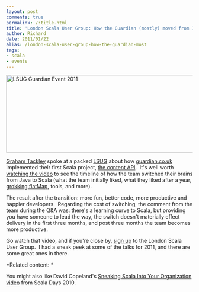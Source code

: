 ```yaml
---
layout: post
comments: true
permalink: /:title.html
title: 'London Scala User Group: How the Guardian (mostly) moved from Java to Scala'
author: Richard
date: 2011/01/22
alias: /london-scala-user-group-how-the-guardian-most
tags:
- scala
- events
---
```


<a href="https://www.flickr.com/photos/d6y/16111623650" title="LSUG Guardian Event 2011 by Richard Dallaway, on Flickr"><img src="https://farm8.staticflickr.com/7515/16111623650_46865c349b_z.jpg" width="640" height="210" alt="LSUG Guardian Event 2011"></a>

[Graham Tackley][] spoke at a packed [LSUG][] about how
[guardian.co.uk][] implemented their first Scala project, [the content
API][].  It's well worth [watching the video][] to see the timeline of
how the team switched their brains from Java to Scala (what the team
initially liked, what they liked after a year, [grokking flatMap][],
tools, and more).  

The result after the transition: more fun, better code, more productive
and happier developers.  Regarding the cost of switching, the comment
from the team during the Q&A was: there's a learning curve to Scala, but
providing you have someone to lead the way, the switch doesn't
materially effect delivery in the first three months, and post three
months the team becomes more productive.

Go watch that video, and if you're close by, [sign up][] to the London
Scala User Group.  I had a sneak peek at some of the talks for 2011, and
there are some great ones in there.

*Related content: *

You might also like David Copeland's [Sneaking Scala Into Your Organization video][] from Scala Days 2010.

  [Graham Tackley]: http://twitter.com/tackers
  [LSUG]: http://www.lsug.org/
  [guardian.co.uk]: http://www.guardian.co.uk/
  [the content API]: http://content.guardianapis.com/
  [watching the video]: http://skillsmatter.com/podcast/scala/how-we-mostly-moved-from-java-to-scala
  [grokking flatMap]: http://richard.dallaway.com/in-praise-of-flatmap
  [sign up]: http://www.meetup.com/london-scala/
  [Sneaking Scala Into Your Organization video]: http://days2010.scala-lang.org/node/138/169
